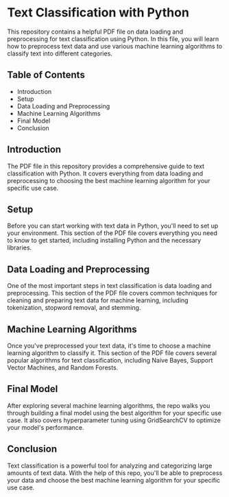 # Text Classification with Python

This repository contains a helpful PDF file on data loading and preprocessing for text classification using Python. In this file, you will learn how to preprocess text data and use various machine learning algorithms to classify text into different categories.

## Table of Contents

- Introduction
- Setup
- Data Loading and Preprocessing
- Machine Learning Algorithms
- Final Model
- Conclusion

## Introduction

The PDF file in this repository provides a comprehensive guide to text classification with Python. It covers everything from data loading and preprocessing to choosing the best machine learning algorithm for your specific use case.

## Setup

Before you can start working with text data in Python, you'll need to set up your environment. This section of the PDF file covers everything you need to know to get started, including installing Python and the necessary libraries.

## Data Loading and Preprocessing

One of the most important steps in text classification is data loading and preprocessing. This section of the PDF file covers common techniques for cleaning and preparing text data for machine learning, including tokenization, stopword removal, and stemming.

## Machine Learning Algorithms

Once you've preprocessed your text data, it's time to choose a machine learning algorithm to classify it. This section of the PDF file covers several popular algorithms for text classification, including Naive Bayes, Support Vector Machines, and Random Forests.

## Final Model

After exploring several machine learning algorithms, the repo walks you through building a final model using the best algorithm for your specific use case. It also covers hyperparameter tuning using GridSearchCV to optimize your model's performance.

## Conclusion

Text classification is a powerful tool for analyzing and categorizing large amounts of text data. With the help of this repo, you'll be able to preprocess your data and choose the best machine learning algorithm for your specific use case.
